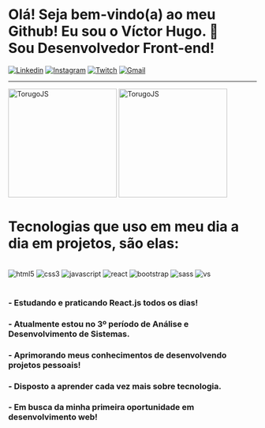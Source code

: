 

# Olá! Seja bem-vindo(a) ao meu Github! Eu sou o Víctor Hugo. 👋 <br>  Sou Desenvolvedor Front-end! 

[![Linkedin](https://img.shields.io/badge/LinkedIn-0077B5?style=for-the-badge&logo=linkedin&logoColor=white)](https://www.linkedin.com/in/victor-hugodev/)
[![Instagram](https://img.shields.io/badge/Instagram-E4405F?style=for-the-badge&logo=instagram&logoColor=white)](https://www.instagram.com/torugo_devjs/)
[![Twitch](https://img.shields.io/badge/Twitch-9146FF?style=for-the-badge&logo=twitch&logoColor=white)](https://www.twitch.tv/itorugo7)
[![Gmail](https://img.shields.io/badge/Gmail-D14836?style=for-the-badge&logo=gmail&logoColor=white)](mailto:victor.devfrontend@gmail.com) <br/><hr>



 <img height="220px" src="https://github-readme-stats-beryl.vercel.app/api?username=TorugoJS&theme=tokyonight&show_icons=true" alt="TorugoJS"><img>
 <img height="220px" src="https://github-readme-stats-beryl.vercel.app/api/top-langs/?username=TorugoJS&theme=tokyonight" alt="TorugoJS"><img>


# Tecnologias que uso em meu dia a dia em projetos, são elas:


<div style="display: inline_block"><br/>
    <img alt="html5" src="https://img.shields.io/badge/HTML5-E34F26?style=for-the-badge&logo=html5&logoColor=white" />

<img  alt="css3" src="https://img.shields.io/badge/CSS3-1572B6?style=for-the-badge&logo=css3&logoColor=white" />
<img alt="javascript" src="https://img.shields.io/badge/JavaScript-F7DF1E?style=for-the-badge&logo=javascript&logoColor=black" />
<img alt="react" src="https://img.shields.io/badge/React-20232A?style=for-the-badge&logo=react&logoColor=61DAFB" />
<img alt="bootstrap" src="https://img.shields.io/badge/Bootstrap-563D7C?style=for-the-badge&logo=bootstrap&logoColor=white" />
<img alt="sass" src="https://img.shields.io/badge/Sass-CC6699?style=for-the-badge&logo=sass&logoColor=white" />
<img alt="vs" src="https://img.shields.io/badge/Visual_Studio_Code-0078D4?style=for-the-badge&logo=visual%20studio%20code&logoColor=white" />
</div>
<br/>


### - Estudando e praticando React.js todos os dias!<br>
### - Atualmente estou no 3º período de Análise e Desenvolvimento de Sistemas.
### - Aprimorando meus conhecimentos de desenvolvendo projetos pessoais!
### - Disposto a aprender cada vez mais sobre tecnologia.
### - Em busca da minha primeira oportunidade em desenvolvimento web!
</div>
